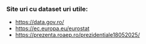 ### Site uri cu dataset uri utile:
* https://data.gov.ro/
* https://ec.europa.eu/eurostat
* https://prezenta.roaep.ro/prezidentiale18052025/